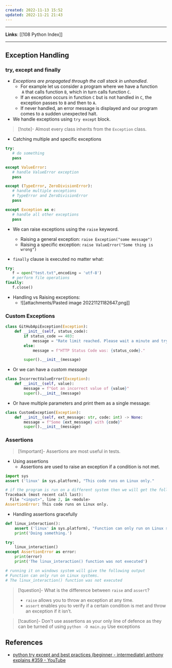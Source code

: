```yaml
---
created: 2022-11-13 15:52
updated: 2022-11-21 21:43
---
```

---
**Links**: [[108 Python Index]]

---
## Exception Handling
### try, except and finally
- *Exceptions are propagated through the call stack in unhandled*.
	- For example let us consider a program where we have a function  `A` that calls function `B`, which in turn calls function `C`. 
	- If an exception occurs in function `C` but is not handled in `C`, the exception passes to `B` and then to `A`.
	- If never handled, an error message is displayed and our program comes to a sudden unexpected halt.
- We handle exceptions using `try except` block.

> [!note]- Almost every class inherits from the `Exception` class.

- Catching multiple and specific exceptions
```python
try:
   # do something
   pass

except ValueError:
   # handle ValueError exception
   pass

except (TypeError, ZeroDivisionError):
   # handle multiple exceptions
   # TypeError and ZeroDivisionError
   pass

except Exception as e:
   # handle all other exceptions
   pass
```

- We can raise exceptions using the `raise` keyword.
	- Raising a general exception: `raise Exception("some message")`
	- Raising a specific exception: `raise ValueError("Some thing is wrong")`

- `finally` clause is executed no matter what:
```python
try:
   f = open("test.txt",encoding = 'utf-8')
   # perform file operations
finally:
   f.close()
```

- Handling vs Raising exceptions:
	- ![[attachments/Pasted image 20221121182647.png]]

### Custom Exceptions
```python
class GitHubApiException(Exception):
    def __init__(self, status_code):
        if status_code == 403:
            message = "Rate limit reached. Please wait a minute and try again."
        else:
            message = f"HTTP Status Code was: {status_code}."

        super().__init__(message)
```

- Or we can have a *custom message*
```python
class IncorrectValueError(Exception): 
	def __init__(self, value): 
		message = f"Got an incorrect value of {value}"
		super().__init__(message)
```

- Or have multiple parameters and print them as a single message:
```python
class CustomException(Exception):
    def __init__(self, ext_message: str, code: int) -> None:
        message = f"Some {ext_message} with {code}"
        super().__init__(message)
```

### Assertions
> [!important]- Assertions are most useful in tests.

- Using assertions
	- Assertions are used to raise an exception if a condition is not met.

```python
import sys
assert ('linux' in sys.platform), "This code runs on Linux only."

# if the program is run on a different system then we will get the following error
Traceback (most recent call last):
  File "<input>", line 2, in <module>
AssertionError: This code runs on Linux only.
```

- Handling assertions gracefully
```python
def linux_interaction():
    assert ('linux' in sys.platform), "Function can only run on Linux systems."
    print('Doing something.')

try:
    linux_interaction()
except AssertionError as error:
    print(error)
    print('The linux_interaction() function was not executed')

# running it on windows system will give the following output
# Function can only run on Linux systems.
# The linux_interaction() function was not executed
```

> [!question]- What is the difference between `raise` and `assert`?
> - `raise` allows you to throw an exception at any time.
> - `assert` enables you to verify if a certain condition is met and throw an exception if it isn’t.

> [!caution]- Don't use assertions as your only line of defence as they can be turned of using `python -O main.py`
> Use exceptions

## References
- [python try except and best practices (beginner - intermediate) anthony explains #359 - YouTube](https://www.youtube.com/watch?v=tIh42X0oGQc)
